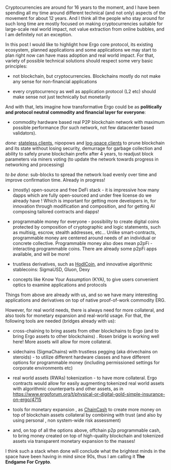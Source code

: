 Cryptocurrencies are around for 16 years to the moment, and I have been  spending all my time around different technical (and not only) aspects of the movement for about 12 years. And I think all the people who stay around for such long time are mostly focused on making cryptocurrencies suitable for large-scale real world impact, not value extraction from online bubbles, and I am definitely not an exception.

In this post I would like to highlight how Ergo core protocol, its existing ecosystem, planned applications and some applications we may start to plan right now can have mass adoption and real world impact. For that, variety of possible technical solutions should respect some very basic principles:

* not blockchain, but cryptocurrencies. Blockchains mostly do not make any sense for non-financial applications

* every cryptocurrency as well as application protocol (L2 etc) should make sense not just technically but monetarily


And with that, lets imagine how transformative Ergo could be as **politically and protocol neutral commodity and financial layer for everyone**:

* commodity hardware based real P2P blockchain network with maximum possible performance (for such network, not few datacenter based validators).

*done:* [stateless clients](https://www.youtube.com/watch?v=5k1n7RJxJUA), nipopows and [log-space clients](https://www.youtube.com/watch?v=s05ypkSC7gk) to prune blockchain and its state without losing security, demurrage for garbage collection and ability to safely prune blockchain prefix after 4 years, to readjust block parameters via miners voting (to update the network towards progress in networking and processing)

*to be done:* sub-blocks to spread the network load evenly over time and improve confirmation time. Already in progress!


* (mostly) open-source and free DeFi stack - it is impressive how many dapps which are fully open-sourced and under free license do we already have ! Which is important for getting more developers in, for innovation through modification and composition, and for getting AI composing tailored contracts and dapps!


* programmable money for everyone  - possibility to create digital coins protected by composition of cryptographic and logic statements, such as multisig, escrow, stealth addresses, etc... Unlike smart-contracts, programmable money are centered around needs of an individual or concrete collective. Programmable money also does mean p2pFi - interacting programmable coins. There are already some p2pFi apps available, and will be more!

*   trustless derivatives, such as [HodlCoin](https://www.youtube.com/watch?v=D7L7h7EOIow), and innovative algorithmic stablecoins: SigmaUSD, Gluon, Dexy

* concepts like Know Your Assumption (KYA), to give users convenient optics to examine applications and protocols


Things from above are already with us, and so we have many interesting applications and derivatives on top of native proof-of-work commodity ERG.


However, for real world needs, there is always need for more collateral, and also tools for monetary expansion and real-world usage. For that, the following tools are needed (bridges already with us):

* cross-chaining to bring  assets from other blockchains to Ergo (and to bring Ergo assets to other blockchains) . Rosen bridge is working well here! More assets will allow for more collateral.

* sidechains (SigmaChains) with trustless pegging (aka drivechains on steroids) - to utilize different hardware classes and have different options for programmable money (including permissioned settings for corporate environments etc)

* real world assets (RWAs) tokenization - to have more collateral. Ergo contracts would allow for easily augmenting tokenized real world assets with algorithmic counterparts and other assets, as in https://www.ergoforum.org/t/physical-or-digital-gold-simple-insurance-on-ergo/4715

* tools for monetary expansion , as [ChainCash](https://github.com/ChainCashLabs/chaincash) to create more money on top of blockchain assets collateral by combining with trust (and also by using personal , non system-wide risk assessment)

* and, on top of all the options above, offchain p2p programmable cash, to bring money created on top of high-quality blockchain and tokenized assets via transparent monetary expansion to the masses!

I think such a stack when done will conclude what the brightest minds in the space have been having in mind since 90s, thus I am calling it **The Endgame For Crypto**.